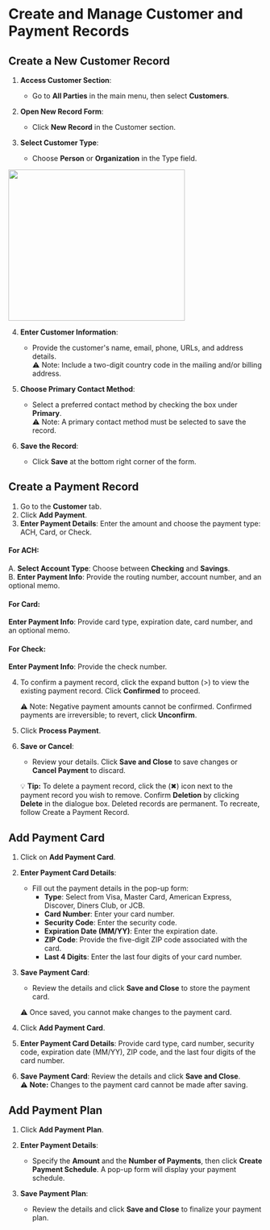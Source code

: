 # Create and Manage Customer and Payment Records

## Create a New Customer Record

1. **Access Customer Section**:
    
    - Go to **All Parties** in the main menu, then select **Customers**.
2. **Open New Record Form**:
    
    - Click **New Record** in the Customer section.
3. **Select Customer Type**:
    
    - Choose **Person** or **Organization** in the Type field. <br>

<img src="https://github.com/Fx-Professional-Services/HorizonDocs/blob/main/assets/13_create_a_new_customer_record.png" width="350" height="300">

4. **Enter Customer Information**:
    
    - Provide the customer's name, email, phone, URLs, and address details. <br>
		⚠️ Note: Include a two-digit country code in the mailing and/or billing address.
5. **Choose Primary Contact Method**:
    
    - Select a preferred contact method by checking the box under **Primary**. <br>
     ⚠️ Note: A primary contact method must be selected to save the record.
6. **Save the Record**:
    
    - Click **Save** at the bottom right corner of the form.

## Create a Payment Record

1. Go to the **Customer** tab.
2. Click **Add Payment**.
3. **Enter Payment Details**: Enter the amount and choose the payment type: ACH, Card, or Check.

#### For ACH:

A. **Select Account Type**: Choose between **Checking** and **Savings**. <br>
B. **Enter Payment Info**: Provide the routing number, account number, and an optional memo. <br>
#### For Card:

**Enter Payment Info**: Provide card type, expiration date, card number, and an optional memo. <br>
#### For Check:

**Enter Payment Info**: Provide the check number. <br>


4. To confirm a payment record, click the expand button (>) to view the existing payment record. Click **Confirmed** to proceed.

	⚠️ Note: Negative payment amounts cannot be confirmed. Confirmed payments are irreversible; to revert, click **Unconfirm**.

5.  Click **Process Payment**.

6. **Save or Cancel**:
    
    - Review your details. Click **Save and Close** to save changes or **Cancel Payment** to discard.

	💡 **Tip:** To delete a payment record, click the (✖︎) icon next to the payment record you wish to remove. Confirm **Deletion** by clicking **Delete** in the dialogue box. Deleted records are permanent. To recreate, follow Create a Payment Record.

## Add Payment Card

1. Click on **Add Payment Card**.
2. **Enter Payment Card Details**:
    - Fill out the payment details in the pop-up form:
        - **Type**: Select from Visa, Master Card, American Express, Discover, Diners Club, or JCB.
        - **Card Number**: Enter your card number.
        - **Security Code**: Enter the security code.
        - **Expiration Date (MM/YY)**: Enter the expiration date.
        - **ZIP Code**: Provide the five-digit ZIP code associated with the card.
        - **Last 4 Digits**: Enter the last four digits of your card number.
3. **Save Payment Card**:
    
    - Review the details and click **Save and Close** to store the payment card.

	⚠️ Once saved, you cannot make changes to the payment card.

1. Click **Add Payment Card**. <br>
2. **Enter Payment Card Details**: Provide card type, card number, security code, expiration date (MM/YY), ZIP code, and the last four digits of the card number. <br>
3. **Save Payment Card**: Review the details and click **Save and Close**. <br>
    ⚠️ **Note:**  Changes to the payment card cannot be made after saving.

## Add Payment Plan

1. Click **Add Payment Plan**. <br>
2. **Enter Payment Details**:
    
    - Specify the **Amount** and the **Number of Payments**, then click **Create Payment Schedule**. A pop-up form will display your payment schedule. <br>
3. **Save Payment Plan**:
    
    - Review the details and click **Save and Close** to finalize your payment plan.